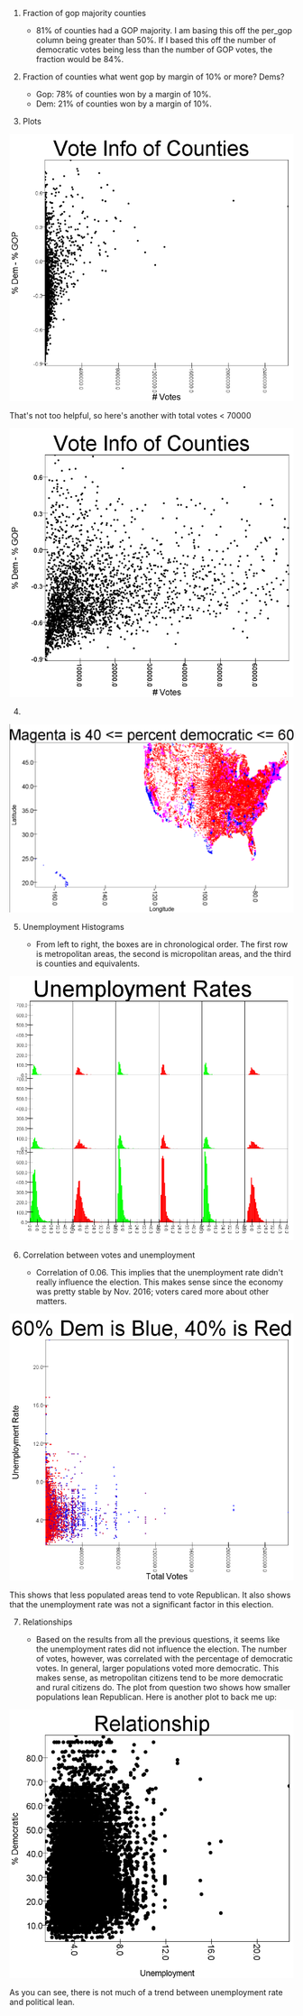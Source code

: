1. Fraction of gop majority counties
    
    * 81% of counties had a GOP majority. I am basing this off the per_gop column being greater than 50%. 
    If I based this off the number of democratic votes being less than the number of GOP votes, the fraction
    would be 84%. 

2. Fraction of counties what went gop by margin of 10% or more? Dems?

    * Gop: 78% of counties won by a margin of 10%.
    * Dem: 21% of counties won by a margin of 10%.

3. Plots

![hiwe](src/main/scala/sparksql2/vote.png)

That's not too helpful, so here's another with total votes < 70000

![awufhe](src/main/scala/sparksql2/less70000.png)

4. 

![aoiwfji](src/main/scala/sparksql2/num4.png)

5. Unemployment Histograms

    * From left to right, the boxes are in chronological order. The first row is metropolitan areas, the second is micropolitan areas, and the third is counties and equivalents.

![ajfwie](src/main/scala/sparksql2/histoGrid.PNG)

6. Correlation between votes and unemployment

    * Correlation of 0.06. This implies that the unemployment rate didn't really influence the election. This makes sense since the economy was pretty stable by Nov. 2016; voters cared more about other matters.  

![aiwefh](src/main/scala/sparksql2/plot2.png)

This shows that less populated areas tend to vote Republican. It also shows that the unemployment rate was not a significant factor in this election. 

7. Relationships

    * Based on the results from all the previous questions, it seems like the unemployment rates did not influence the election. The number of votes, however, was correlated with the percentage of democratic votes. In general, larger populations voted more democratic. This makes sense, as metropolitan citizens tend to be more democratic and rural citizens do. The plot from question two shows how smaller populations lean Republican. Here is another plot to back me up:

![faiwejf](src/main/scala/sparksql2/rateVote.png)

As you can see, there is not much of a trend between unemployment rate and political lean.

